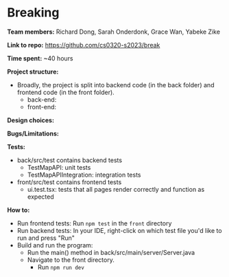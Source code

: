 # Breaking
**Team members:** Richard Dong, Sarah Onderdonk, Grace Wan, Yabeke Zike

**Link to repo:** https://github.com/cs0320-s2023/break

**Time spent:** ~40 hours

**Project structure:**
- Broadly, the project is split into backend code (in the back folder) and frontend code (in the front folder).
    - back-end:
    - front-end:

**Design choices:**

**Bugs/Limitations:**

**Tests:**
- back/src/test contains backend tests
    - TestMapAPI: unit tests
    - TestMapAPIIntegration: integration tests
- front/src/test contains frontend tests
    - ui.test.tsx: tests that all pages render correctly and function as expected

**How to:**
- Run frontend tests: Run `npm test` in the `front` directory
- Run backend tests: In your IDE, right-click on which test file you'd like to run and press "Run"
- Build and run the program:
    - Run the main() method in back/src/main/server/Server.java    
    - Navigate to the front directory.
        - Run `npm run dev`